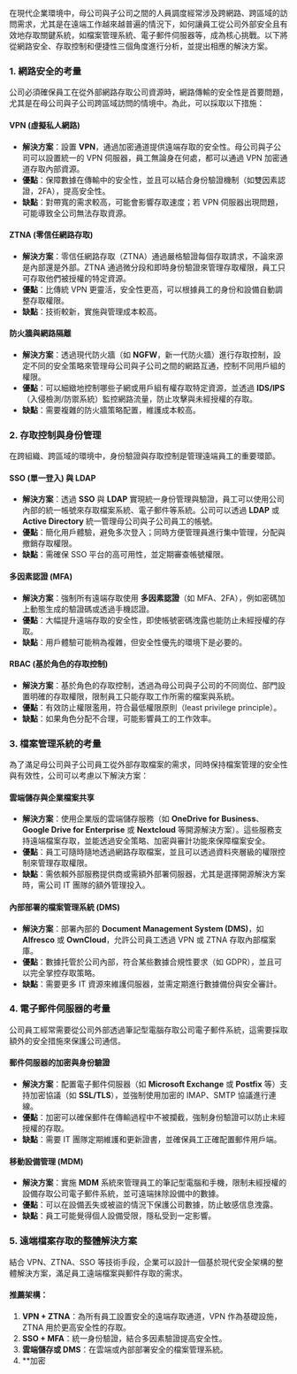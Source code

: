 

在現代企業環境中，母公司與子公司之間的人員調度經常涉及跨網路、跨區域的訪問需求，尤其是在遠端工作越來越普遍的情況下，如何讓員工從公司外部安全且有效地存取關鍵系統，如檔案管理系統、電子郵件伺服器等，成為核心挑戰。以下將從網路安全、存取控制和便捷性三個角度進行分析，並提出相應的解決方案。

### 1. **網路安全的考量**

公司必須確保員工在從外部網路存取公司資源時，網路傳輸的安全性是首要問題，尤其是在母公司與子公司跨區域訪問的情境中。為此，可以採取以下措施：

#### **VPN (虛擬私人網路)**
- **解決方案**：設置 **VPN**，通過加密通道提供遠端存取的安全性。母公司與子公司可以設置統一的 VPN 伺服器，員工無論身在何處，都可以通過 VPN 加密通道存取內部資源。
- **優點**：保障數據在傳輸中的安全性，並且可以結合身份驗證機制（如雙因素認證，2FA），提高安全性。
- **缺點**：對帶寬的需求較高，可能會影響存取速度；若 VPN 伺服器出現問題，可能導致全公司無法存取資源。

#### **ZTNA (零信任網路存取)**
- **解決方案**：零信任網路存取（ZTNA）通過嚴格驗證每個存取請求，不論來源是內部還是外部。ZTNA 通過微分段和即時身份驗證來管理存取權限，員工只可存取他們被授權的特定資源。
- **優點**：比傳統 VPN 更靈活，安全性更高，可以根據員工的身份和設備自動調整存取權限。
- **缺點**：技術較新，實施與管理成本較高。

#### **防火牆與網路隔離**
- **解決方案**：透過現代防火牆（如 **NGFW**，新一代防火牆）進行存取控制，設定不同的安全策略來管理母公司與子公司之間的網路互通，控制不同用戶組的權限。
- **優點**：可以細緻地控制哪些子網或用戶組有權存取特定資源，並透過 **IDS/IPS**（入侵檢測/防禦系統）監控網路流量，防止攻擊與未經授權的存取。
- **缺點**：需要複雜的防火牆策略配置，維護成本較高。

### 2. **存取控制與身份管理**

在跨組織、跨區域的環境中，身份驗證與存取控制是管理遠端員工的重要環節。

#### **SSO (單一登入) 與 LDAP**
- **解決方案**：透過 **SSO** 與 **LDAP** 實現統一身份管理與驗證，員工可以使用公司內部的統一帳號來存取檔案系統、電子郵件等系統。公司可以透過 **LDAP** 或 **Active Directory** 統一管理母公司與子公司員工的帳號。
- **優點**：簡化用戶體驗，避免多次登入；同時方便管理員進行集中管理，分配與撤銷存取權限。
- **缺點**：需確保 SSO 平台的高可用性，並定期審查帳號權限。

#### **多因素認證 (MFA)**
- **解決方案**：強制所有遠端存取使用 **多因素認證**（如 MFA、2FA），例如密碼加上動態生成的驗證碼或透過手機認證。
- **優點**：大幅提升遠端存取的安全性，即使帳號密碼洩露也能防止未經授權的存取。
- **缺點**：用戶體驗可能稍為複雜，但安全性優先的環境下是必要的。

#### **RBAC (基於角色的存取控制)**
- **解決方案**：基於角色的存取控制，透過為母公司與子公司的不同崗位、部門設置明確的存取權限，限制員工只能存取工作所需的檔案與系統。
- **優點**：有效防止權限濫用，符合最低權限原則（least privilege principle）。
- **缺點**：如果角色分配不合理，可能影響員工的工作效率。

### 3. **檔案管理系統的考量**

為了滿足母公司與子公司員工從外部存取檔案的需求，同時保持檔案管理的安全性與有效性，公司可以考慮以下解決方案：

#### **雲端儲存與企業檔案共享**
- **解決方案**：使用企業版的雲端儲存服務（如 **OneDrive for Business**、**Google Drive for Enterprise** 或 **Nextcloud** 等開源解決方案）。這些服務支持遠端檔案存取，並能透過安全策略、加密與審計功能來保障檔案安全。
- **優點**：員工可隨時隨地透過網路存取檔案，並且可以透過資料夾層級的權限控制來管理存取權限。
- **缺點**：需依賴外部服務提供商或需額外部署伺服器，尤其是選擇開源解決方案時，需公司 IT 團隊的額外管理投入。

#### **內部部署的檔案管理系統 (DMS)**
- **解決方案**：部署內部的 **Document Management System (DMS)**，如 **Alfresco** 或 **OwnCloud**，允許公司員工透過 VPN 或 ZTNA 存取內部檔案庫。
- **優點**：數據托管於公司內部，符合某些數據合規性要求（如 GDPR），並且可以完全掌控存取策略。
- **缺點**：需要更多 IT 資源來維護伺服器，並需定期進行數據備份與安全審計。

### 4. **電子郵件伺服器的考量**

公司員工經常需要從公司外部透過筆記型電腦存取公司電子郵件系統，這需要採取額外的安全措施來保護公司通信。

#### **郵件伺服器的加密與身份驗證**
- **解決方案**：配置電子郵件伺服器（如 **Microsoft Exchange** 或 **Postfix** 等）支持加密協議（如 **SSL/TLS**），並強制使用加密的 IMAP、SMTP 協議進行連線。
- **優點**：加密可以確保郵件在傳輸過程中不被攔截，強制身份驗證可以防止未經授權的存取。
- **缺點**：需要 IT 團隊定期維護和更新證書，並確保員工正確配置郵件用戶端。

#### **移動設備管理 (MDM)**
- **解決方案**：實施 **MDM** 系統來管理員工的筆記型電腦和手機，限制未經授權的設備存取公司電子郵件系統，並可遠端抹除設備中的數據。
- **優點**：可以在設備丟失或被盜的情況下保護公司數據，防止敏感信息洩露。
- **缺點**：員工可能覺得個人設備受限，隱私受到一定影響。

### 5. **遠端檔案存取的整體解決方案**

結合 VPN、ZTNA、SSO 等技術手段，企業可以設計一個基於現代安全架構的整體解決方案，滿足員工遠端檔案與郵件存取的需求。

#### **推薦架構**：
1. **VPN + ZTNA**：為所有員工設置安全的遠端存取通道，VPN 作為基礎設施，ZTNA 用於更高安全性的存取。
2. **SSO + MFA**：統一身份驗證，結合多因素驗證提高安全性。
3. **雲端儲存或 DMS**：在雲端或內部部署安全的檔案管理系統。
4. **加密
